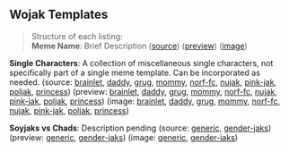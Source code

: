 ## Wojak Templates

> Structure of each listing:  
> **Meme Name**: Brief Description
 ([source]())
 ([preview]())
 ([image]())

**Single Characters**: A collection of miscellaneous single characters, not specifically part of a single meme template. Can be incorporated as needed.
 (source: [brainlet](https://raw.githubusercontent.com/MurdoMaclachlan/ToR-Repost-Collection/master/wojak/single-characters/brainlet.txt), [daddy](https://raw.githubusercontent.com/MurdoMaclachlan/ToR-Repost-Collection/master/wojak/single-characters/daddy.txt), [grug](https://raw.githubusercontent.com/MurdoMaclachlan/ToR-Repost-Collection/master/wojak/single-characters/grug.txt), [mommy](https://raw.githubusercontent.com/MurdoMaclachlan/ToR-Repost-Collection/master/wojak/single-characters/mommy.txt), [norf-fc](https://raw.githubusercontent.com/MurdoMaclachlan/ToR-Repost-Collection/master/wojak/single-characters/norf-fc.txt), [nujak](https://raw.githubusercontent.com/MurdoMaclachlan/ToR-Repost-Collection/master/wojak/single-characters/nujak.txt), [pink-jak](https://raw.githubusercontent.com/MurdoMaclachlan/ToR-Repost-Collection/master/wojak/single-characters/pink-jak.txt), [poljak](https://raw.githubusercontent.com/MurdoMaclachlan/ToR-Repost-Collection/master/wojak/single-characters/poljak.txt), [princess](https://raw.githubusercontent.com/MurdoMaclachlan/ToR-Repost-Collection/master/wojak/single-characters/princess-jak.txt))
 (preview: [brainlet](single-characters/brainlet.txt), [daddy](single-characters/daddy.txt), [grug](single-characters/grug.txt), [mommy](single-characters/mommy.txt), [norf-fc](single-characters/norf-fc.txt), [nujak](single-characters/nujak.txt), [pink-jak](single-characters/pink-jak.txt), [poljak](single-characters/poljak.txt), [princess](single-characters/princess-jak.txt))
 (image: [brainlet](single-characters/brainlet-jak.jpg), [daddy](single-characters/daddy.jpg), [grug](single-characters/grug-jak.jpg), [mommy](single-characters/mommy-jak.jpg), [norf-fc](single-characters/norf-fc.jpg), [nujak](single-characters/nujak.jpg), [pink-jak](single-characters/pink-jak.jpg), [poljak](single-characters/poljak-jak.jpg), [princess](single-characters/princess-jak.jpg))

**Soyjaks vs Chads**: Description pending
 (source: [generic](https://raw.githubusercontent.com/MurdoMaclachlan/ToR-Repost-Collection/master/wojak/soyjaks-vs-chads/soyjaks-vs-chads.md), [gender-jaks](https://raw.githubusercontent.com/MurdoMaclachlan/ToR-Repost-Collection/master/wojak/soyjaks-vs-chads/gender-jaks.md))
 (preview: [generic](soyjaks-vs-chads/soyjaks-vs-chads.md), [gender-jaks](soyjaks-vs-chads/gender-jaks.md))
 (image: [generic](soyjaks-vs-chads/Soyjaks-vs-Chads.jpg), [gender-jaks](soyjaks-vs-chads/gender-jaks.jpg))
